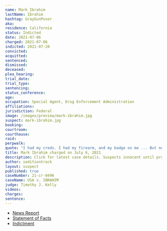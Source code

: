 ```yaml
---
name: Mark Ibrahim
lastName: Ibrahim
hashtag: GrayGunPoser
aka:
residence: California
status: Indicted
date: 2021-07-06
charged: 2021-07-06
indicted: 2021-07-28
convicted:
acquitted:
sentenced:
dismissed:
deceased:
plea_hearing:
trial_date:
trial_type:
sentencing:
status_conference:
age:
occupation: Special Agent, Drug Enforcement Administration
affiliations:
jurisdiction: Federal
image: /images/preview/mark-ibrahim.jpg
suspect: mark-ibrahim.jpg
booking:
courtroom:
courthouse:
raid:
perpwalk:
quote: "I had my creds. I had my firearm, and my badge on me ... But never exposed ... Not that I know of."
title: Mark Ibrahim charged on July 6, 2021
description: Click for latest case details. Suspects innocent until proven guilty.
author: seditiontrack
layout: suspect
published: true
caseNumber: 21-cr-0496
caseName: USA v. IBRAHIM
judge: Timothy J. Kelly
videos:
charges:
sentence:
---
```

- [News Report](https://www.cbsnews.com/news/mark-ibrahim-dea-agent-arrested-capitol-riot-gun-badge/)
- [Statement of Facts](https://www.justice.gov/usao-dc/case-multi-defendant/file/1413286/download)
- [Indictment](https://www.justice.gov/usao-dc/case-multi-defendant/file/1422231/download)
